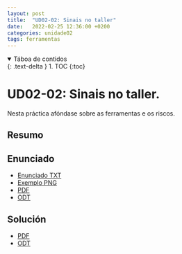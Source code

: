 ```yaml
---
layout: post
title:  "UD02-02: Sinais no taller"
date:   2022-02-25 12:36:00 +0200
categories: unidade02
tags: ferramentas 
---
```


<details open markdown="block">
  <summary>
    Táboa de contidos
  </summary>
  {: .text-delta }
1. TOC
{:toc}
</details>

# UD02-02:  Sinais no taller.

Nesta práctica afóndase sobre as ferramentas e os riscos.

## Resumo 


## Enunciado 
* [Enunciado TXT]({{site.baseurl}}/unidade02/UD02-T01-cadro-ferramenta-enunciado.txt)
* [Exemplo PNG]({{site.baseurl}}/unidade02/UD02-T02-sinalectica-taller-exemplo.png)
* [PDF]({{site.baseurl}}/unidade02/UD02-T02-sinalectica-taller.pdf)
* [ODT]({{site.baseurl}}unidade02/UD02-T02-sinalectica-taller.odt)

## Solución 

* [PDF]({{site.baseurl}}/unidade02/UD02-T02-sinalectica-taller-resolto.pdf)
* [ODT]({{site.baseurl}}unidade02/UD02-T02-sinalectica-taller-resolto.odt)